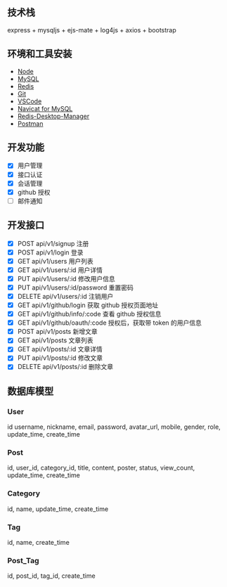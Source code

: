 ## 技术栈

express + mysqljs + ejs-mate + log4js + axios + bootstrap

## 环境和工具安装

- [Node](http://nodejs.cn)
- [MySQL](https://www.mysql.com)
- [Redis](https://redis.io)
- [Git](https://git-scm.com)
- [VSCode](https://code.visualstudio.com)
- [Navicat for MySQL](http://pan.baidu.com/s/1gfgoIUB)
- [Redis-Desktop-Manager](http://pan.baidu.com/s/1jHFeS9C)
- [Postman](https://chrome.google.com/webstore/detail/postman/fhbjgbiflinjbdggehcddcbncdddomop?hl=zh-CN)

## 开发功能

- [x] 用户管理
- [x] 接口认证
- [x] 会话管理
- [x] github 授权
- [ ] 邮件通知

## 开发接口

- [x] POST api/v1/signup 注册
- [x] POST api/v1/login 登录
- [x] GET api/v1/users 用户列表
- [x] GET api/v1/users/:id 用户详情
- [x] PUT api/v1/users/:id 修改用户信息
- [x] PUT api/v1/users/:id/password 重置密码
- [x] DELETE api/v1/users/:id 注销用户
- [x] GET api/v1/github/login 获取 github 授权页面地址
- [x] GET api/v1/github/info/:code 查看 github 授权信息
- [x] GET api/v1/github/oauth/:code 授权后，获取带 token 的用户信息
- [x] POST api/v1/posts 新增文章
- [x] GET api/v1/posts 文章列表
- [x] GET api/v1/posts/:id 文章详情
- [x] PUT api/v1/posts/:id 修改文章
- [x] DELETE api/v1/posts/:id 删除文章

## 数据库模型

### User
id
username,
nickname,
email,
password,
avatar_url,
mobile,
gender,
role,
update_time,
create_time
### Post
id,
user_id,
category_id,
title,
content,
poster,
status,
view_count,
update_time,
create_time
### Category
id,
name,
update_time,
create_time
### Tag
id,
name,
create_time
### Post_Tag
id,
post_id,
tag_id,
create_time


